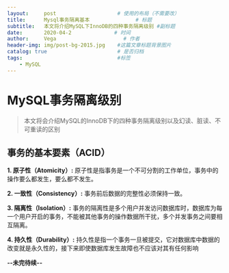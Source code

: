 ```yaml
---
layout:     post                    # 使用的布局（不需要改）
title:      Mysql事务隔离基本               # 标题 
subtitle:   本文将介绍MySQL下InnoDB的四种事务隔离级别 #副标题
date:       2020-04-2              # 时间
author:     Vega                      # 作者
header-img: img/post-bg-2015.jpg    #这篇文章标题背景图片
catalog: true                       # 是否归档
tags:                               #标签
    - MySQL
---
```


# MySQL事务隔离级别
> 本文将会介绍MySQL的InnoDB下的四种事务隔离级别以及幻读、脏读、不可重读的区别

## 事务的基本要素（ACID）

**1. 原子性（Atomicity）:** 原子性是指事务是一个不可分割的工作单位，事务中的操作要么都发生，要么都不发生。

**2. 一致性（Consistency）:**  事务前后数据的完整性必须保持一致。

**3. 隔离性（Isolation）:** 事务的隔离性是多个用户并发访问数据库时，数据库为每一个用户开启的事务，不能被其他事务的操作数据所干扰，多个并发事务之间要相互隔离。

**4. 持久性（Durability）:** 持久性是指一个事务一旦被提交，它对数据库中数据的改变就是永久性的，接下来即使数据库发生故障也不应该对其有任何影响

**--未完待续--**





